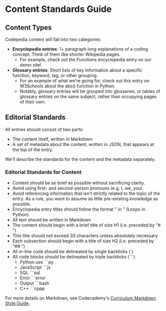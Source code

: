 # Content Standards Guide

## Content Types

Codepedia content will fall into two categories:

- **Encyclopedia entries**: 1+ paragraph long explanations of a coding concept. Think of them like shorter Wikipedia pages.
  - For example, check out the Functions encyclopedia entry on our demo site!
- **Glossary entries**: Short lists of key information about a specific function, keyword, tag, or other grouping. 
  - For an example of what we're going for, check out this entry on W3Schools about the abs() function in Python.
  - Notably, glossary entries will be grouped into glossaries, or tables of glossary entries on the same subject, rather than occupying pages of their own. 


## Editorial Standards

All entries should consist of two parts:

- The content itself, written in Markdown
- A set of metadata about the content, written in JSON, that appears at the top of the entry.

We'll describe the standards for the content and the metadata separately.

### Editorial Standards for Content 

- Content should be as brief as possible without sacrificing clarity.
- Avoid using first- and second-person pronouns (e.g. I, we, you).
- Avoid referencing information that isn't strictly related to the topic of the entry. As a rule, you want to assume as little pre-existing knowledge as possible. 
- Encyclopedia entry titles should follow the format "<Subject Name> in <Language Name>" (Loops in Python).
- All text should be written in Markdown
- The content should begin with a brief title of size H1 (i.e. preceded by "# ")
- This title should not exceed 30 characters unless absolutely necessary
- Each subsection should begin with a title of size H2 (i.e. preceded by "## ")
- All in-line code should be delineated by single backticks (`)
- All code blocks should be delineated by triple backticks (```)
  - Python use ```py
  - JavaScript ```js
  - SQL ```sql
  - Error ```error
  - Output ```bash
  - C++ ```cppp 

For more details on Markdown, see Codecademy's [Curriculum Markdown Style Guide](http://curriculum-documentation.codecademy.com/Resources/markdown-style-guide/).
